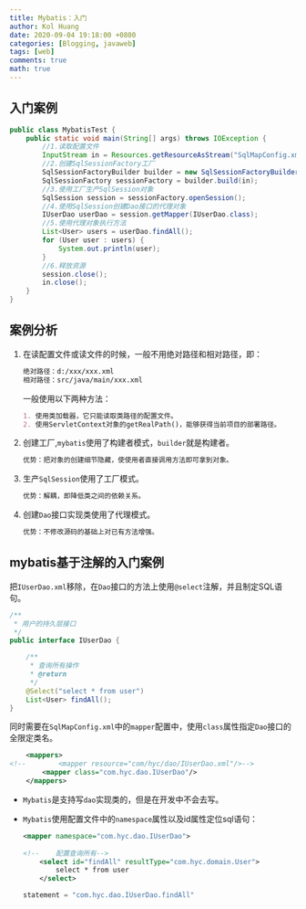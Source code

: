 ```yaml
---
title: Mybatis：入门
author: Kol Huang
date: 2020-09-04 19:18:00 +0800
categories: [Blogging, javaweb]
tags: [web]
comments: true
math: true
---
```


## 入门案例

```java
public class MybatisTest {
    public static void main(String[] args) throws IOException {
        //1.读取配置文件
        InputStream in = Resources.getResourceAsStream("SqlMapConfig.xml");
        //2.创建SqlSessionFactory工厂
        SqlSessionFactoryBuilder builder = new SqlSessionFactoryBuilder();
        SqlSessionFactory sessionFactory = builder.build(in);
        //3.使用工厂生产SqlSession对象
        SqlSession session = sessionFactory.openSession();
        //4.使用SqlSession创建Dao接口的代理对象
        IUserDao userDao = session.getMapper(IUserDao.class);
        //5.使用代理对象执行方法
        List<User> users = userDao.findAll();
        for (User user : users) {
            System.out.println(user);
        }
        //6.释放资源
        session.close();
        in.close();
    }
}
```

## 案例分析

1. 在读配置文件或读文件的时候，一般不用绝对路径和相对路径，即：

   ```markdown
   绝对路径：d:/xxx/xxx.xml
   相对路径：src/java/main/xxx.xml
   ```

   一般使用以下两种方法：

   ```markdown
   1. 使用类加载器，它只能读取类路径的配置文件。
   2. 使用ServletContext对象的getRealPath()，能够获得当前项目的部署路径。
   ```

2. 创建工厂,`mybatis`使用了构建者模式，`builder`就是构建者。

   ```markdown
   优势：把对象的创建细节隐藏，使使用者直接调用方法即可拿到对象。
   ```

3. 生产`SqlSession`使用了工厂模式。

   ```markdown
   优势：解耦，即降低类之间的依赖关系。
   ```

4. 创建`Dao`接口实现类使用了代理模式。

   ```markdown
   优势：不修改源码的基础上对已有方法增强。
   ```



## mybatis基于注解的入门案例

把`IUserDao.xml`移除，在`Dao`接口的方法上使用`@select`注解，并且制定SQL语句。

```java
/**
 * 用户的持久层接口
 */
public interface IUserDao {

    /**
     * 查询所有操作
     * @return
     */
    @Select("select * from user")
    List<User> findAll();
}
```

同时需要在`SqlMapConfig.xml`中的`mapper`配置中，使用`class`属性指定`Dao`接口的全限定类名。

```xml
    <mappers>
<!--        <mapper resource="com/hyc/dao/IUserDao.xml"/>-->
        <mapper class="com.hyc.dao.IUserDao"/>
    </mappers>
```



* `Mybatis`是支持写`dao`实现类的，但是在开发中不会去写。

* `Mybatis`使用配置文件中的`namespace`属性以及id属性定位sql语句：

  ```xml
  <mapper namespace="com.hyc.dao.IUserDao">
      
  <!--    配置查询所有-->
      <select id="findAll" resultType="com.hyc.domain.User">
          select * from user
      </select>
  ```

  ```java
  statement = "com.hyc.dao.IUserDao.findAll"
  ```

  

